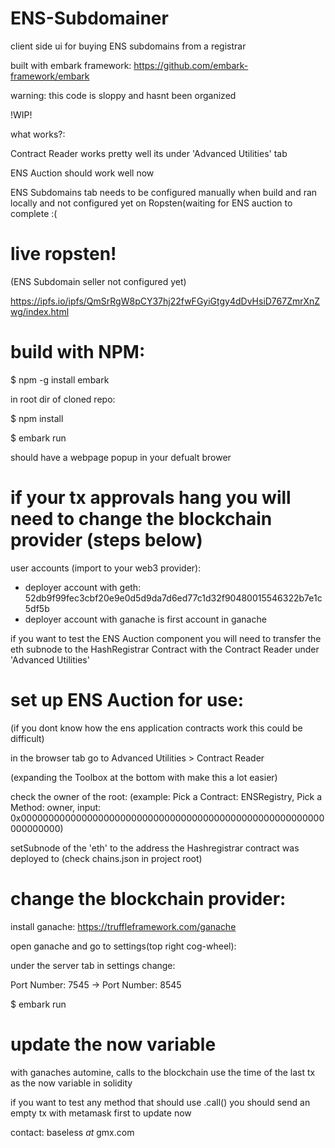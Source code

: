 # ENS-Subdomainer
client side ui for buying ENS subdomains from a registrar

built with embark framework: https://github.com/embark-framework/embark

warning: this code is sloppy and hasnt been organized

!WIP!

what works?:

  Contract Reader works pretty well its under 'Advanced Utilities' tab
  
  ENS Auction should work well now
  
  ENS Subdomains tab needs to be configured manually when build and ran locally and not configured yet on Ropsten(waiting for ENS auction to complete :(

  # live ropsten!
  
  (ENS Subdomain seller not configured yet)
  
  https://ipfs.io/ipfs/QmSrRgW8pCY37hj22fwFGyiGtgy4dDvHsiD767ZmrXnZwg/index.html
  
  # build with NPM:
  
  $ npm -g install embark
  
  in root dir of cloned repo:
  
  $ npm install
  
  $ embark run
  
  should have a webpage popup in your defualt brower  
  
  # if your tx approvals hang you will need to change the blockchain provider (steps below)
  
  user accounts (import to your web3 provider):
  
  * deployer account with geth: 52db9f99fec3cbf20e9e0d5d9da7d6ed77c1d32f90480015546322b7e1c5df5b
  * deployer account with ganache is first account in ganache
  
  if you want to test the ENS Auction component you will need to transfer the eth subnode to the HashRegistrar Contract with the Contract Reader under 'Advanced Utilities'

  
  
  # set up ENS Auction for use:
  
  (if you dont know how the ens application contracts work this could be difficult)
  
  in the browser tab go to Advanced Utilities > Contract Reader
  
  (expanding the Toolbox at the bottom with make this a lot easier)
  
  check the owner of the root: (example: Pick a Contract: ENSRegistry, Pick a Method: owner, input: 0x0000000000000000000000000000000000000000000000000000000000000000)
  
  setSubnode of the 'eth' to the address the Hashregistrar contract was deployed to (check chains.json in project root)
  
  
  
  # change the blockchain provider:
  
  install ganache: https://truffleframework.com/ganache
  
  open ganache and go to settings(top right cog-wheel):
  
   under the server tab in settings change:
    
   Port Number: 7545 -> Port Number: 8545
   
   $ embark run
   
   
   
   # update the now variable
   
   with ganaches automine, calls to the blockchain use the time of the last tx as the now variable in solidity
          
   if you want to test any method that should use .call() you should send an empty tx with metamask first to update now
          
   
  

    

contact: baseless *at* gmx.com
